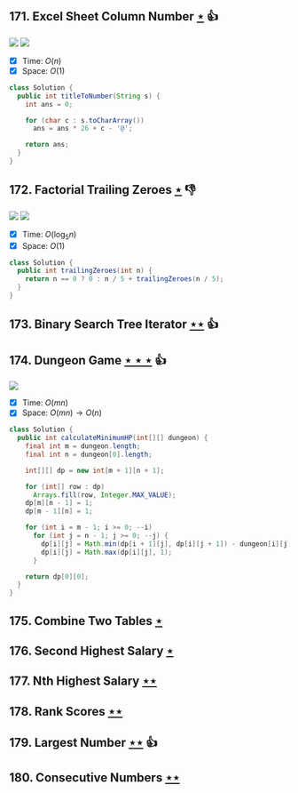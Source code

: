 ## 171. Excel Sheet Column Number [$\star$](https://leetcode.com/problems/excel-sheet-column-number) :thumbsup:

![](https://img.shields.io/badge/-Math-434343.svg?style=flat-square) ![](https://img.shields.io/badge/-Recursion-0F2540.svg?style=flat-square)

- [x] Time: $O(n)$
- [x] Space: $O(1)$

```java
class Solution {
  public int titleToNumber(String s) {
    int ans = 0;

    for (char c : s.toCharArray())
      ans = ans * 26 + c - '@';

    return ans;
  }
}
```

## 172. Factorial Trailing Zeroes [$\star$](https://leetcode.com/problems/factorial-trailing-zeroes) :thumbsdown:

![](https://img.shields.io/badge/-Math-434343.svg?style=flat-square) ![](https://img.shields.io/badge/-Recursion-0F2540.svg?style=flat-square)

- [x] Time: $O(\log_5 n)$
- [x] Space: $O(1)$

```java
class Solution {
  public int trailingZeroes(int n) {
    return n == 0 ? 0 : n / 5 + trailingZeroes(n / 5);
  }
}
```

## 173. Binary Search Tree Iterator [$\star\star$](https://leetcode.com/problems/binary-search-tree-iterator) :thumbsup:

## 174. Dungeon Game [$\star\star\star$](https://leetcode.com/problems/dungeon-game) :thumbsup:

![](https://img.shields.io/badge/-Dynamic%20Programming-113285.svg?style=flat-square)

- [x] Time: $O(mn)$
- [x] Space: $O(mn) \to O(n)$

```java
class Solution {
  public int calculateMinimumHP(int[][] dungeon) {
    final int m = dungeon.length;
    final int n = dungeon[0].length;

    int[][] dp = new int[m + 1][n + 1];

    for (int[] row : dp)
      Arrays.fill(row, Integer.MAX_VALUE);
    dp[m][n - 1] = 1;
    dp[m - 1][n] = 1;

    for (int i = m - 1; i >= 0; --i)
      for (int j = n - 1; j >= 0; --j) {
        dp[i][j] = Math.min(dp[i + 1][j], dp[i][j + 1]) - dungeon[i][j];
        dp[i][j] = Math.max(dp[i][j], 1);
      }

    return dp[0][0];
  }
}
```

## 175. Combine Two Tables [$\star$](https://leetcode.com/problems/combine-two-tables)

## 176. Second Highest Salary [$\star$](https://leetcode.com/problems/second-highest-salary)

## 177. Nth Highest Salary [$\star\star$](https://leetcode.com/problems/nth-highest-salary)

## 178. Rank Scores [$\star\star$](https://leetcode.com/problems/rank-scores)

## 179. Largest Number [$\star\star$](https://leetcode.com/problems/largest-number) :thumbsup:

## 180. Consecutive Numbers [$\star\star$](https://leetcode.com/problems/consecutive-numbers)
